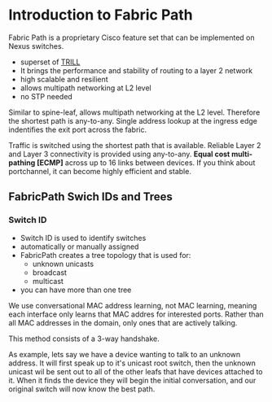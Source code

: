 # Introduction to Fabric Path

Fabric Path is a proprietary Cisco feature set that can be implemented on Nexus switches.

* superset of [TRILL](https://en.wikipedia.org/wiki/TRILL_(computing))
* It brings the performance and stability of routing to a layer 2 network
* high scalable and resilient 
* allows multipath networking at L2 level
* no STP needed

Similar to spine-leaf, allows multipath networking at the L2 level. Therefore the shortest path is any-to-any. Single address lookup at the ingress edge indentifies the exit port across the fabric.

Traffic is switched using the shortest path that is available. Reliable Layer 2 and Layer 3 connectivity is provided using any-to-any. __Equal cost multi-pathing [ECMP]__ across up to 16 links between devices. If you think about portchannel, it can become highly efficient and stable.

## FabricPath Swich IDs and Trees

### Switch ID

* Switch ID is used to identify switches 
* automatically or manually assigned
* FabricPath creates a tree topology that is used for:
    + unknown unicasts
    + broadcast
    + multicast
* you can have more than one tree

We use conversational MAC address learning, not MAC learning, meaning each interface only learns that MAC addres for interested ports. Rather than all MAC addresses in the domain, only ones that are actively talking.

This method consists of a 3-way handshake. 

As example, lets say we have a device wanting to talk to an unknown address. It will first speak up to it's unicast root switch, then the unknown unicast wil be sent out to all of the other leafs that have devices attached to it. When it finds the device they will begin the initial conversation, and our original switch will now know the best path.

